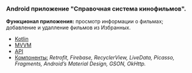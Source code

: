 ### Android приложение "Справочная система кинофильмов".
**Функционал приложения:** просмотр информации о фильмах; добавление и удалление фильмов из Избранных.
- <u>Kotlin
- MVVM</u>
- [API](https://kinopoiskapiunofficial.tech/documentation/api/#/films)
- <u>Компоненты:</u> *Retrofit, Firebase, RecyclerView, LiveData, Picasso, Fragments, Android’s Material Design, GSON, OkHttp.*